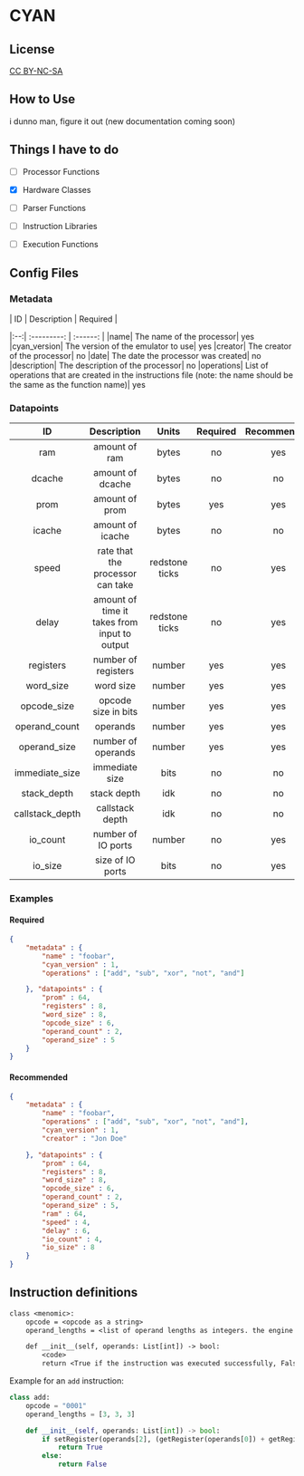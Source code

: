 # CYAN
## License
[CC BY-NC-SA](https://creativecommons.org/licenses/by-nc-sa/4.0/)

## How to Use
i dunno man, figure it out
(new documentation coming soon)

## Things I have to do
- [ ] Processor Functions
- [x] Hardware Classes
- [ ] Parser Functions
- [ ] Instruction Libraries
- [ ] Execution Functions


## Config Files
### Metadata
| ID | Description | Required |

|:--:| :---------: | :------: |
|name| The name of the processor| yes
|cyan_version| The version of the emulator to use| yes
|creator| The creator of the processor| no
|date| The date the processor was created| no
|description| The description of the processor| no
|operations| List of operations that are created in the instructions file (note: the name should be the same as the function name)| yes


### Datapoints
| ID |   Description   | Units | Required | Recommended |
| :------: | :-------------: | :----------: | :-:| :-:|
|ram|amount of ram|bytes| no | yes
|dcache|amount of dcache|bytes| no| no
|prom|amount of prom|bytes| yes| yes
|icache|amount of icache|bytes| no| no
|speed|rate that the processor can take |redstone ticks|no| yes
|delay|amount of time it takes from input to output|redstone ticks|no| yes
|registers|number of registers|number| yes| yes
|word_size|word size|number| yes| yes
|opcode_size|opcode size in bits|number| yes |yes
|operand_count|operands|number| yes | yes
|operand_size|number of operands|number| yes| yes
|immediate_size|immediate size|bits| no| no
|stack_depth|stack depth|idk| no| no
|callstack_depth|callstack depth|idk| no| no
|io_count|number of IO ports|number| no| yes
|io_size| size of IO ports|bits| no| yes

### Examples
#### Required
```json
{
    "metadata" : {
        "name" : "foobar",
        "cyan_version" : 1,
        "operations" : ["add", "sub", "xor", "not", "and"]

    }, "datapoints" : {
        "prom" : 64,
        "registers" : 8,  
        "word_size" : 8,
        "opcode_size" : 6, 
        "operand_count" : 2, 
        "operand_size" : 5
    }
}
```

#### Recommended
```json
{
    "metadata" : {
        "name" : "foobar",
        "operations" : ["add", "sub", "xor", "not", "and"],
        "cyan_version" : 1,
        "creator" : "Jon Doe"

    }, "datapoints" : {
        "prom" : 64,
        "registers" : 8,  
        "word_size" : 8,
        "opcode_size" : 6, 
        "operand_count" : 2, 
        "operand_size" : 5,
        "ram" : 64,
        "speed" : 4,
        "delay" : 6,
        "io_count" : 4, 
        "io_size" : 8
    }
}
```

## Instruction definitions
```txt
class <menomic>:
    opcode = <opcode as a string>
    operand_lengths = <list of operand lengths as integers. the engine will push the operands as integers>

    def __init__(self, operands: List[int]) -> bool:
        <code>
        return <True if the instruction was executed successfully, False otherwise>
```

Example for an `add` instruction:
```py
class add:
    opcode = "0001"
    operand_lengths = [3, 3, 3]

    def __init__(self, operands: List[int]) -> bool:
        if setRegister(operands[2], (getRegister(operands[0]) + getRegister(operands[1]))):
            return True
        else:
            return False
```